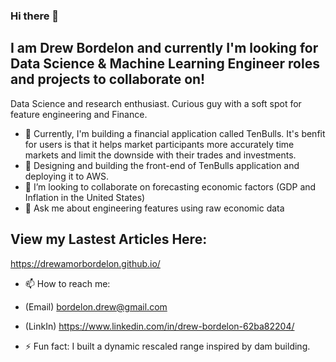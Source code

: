 ### Hi there 👋


## I am Drew Bordelon and currently I'm looking for Data Science & Machine Learning Engineer roles and projects to collaborate on!
Data Science and research enthusiast.
Curious guy with a soft spot for feature engineering and Finance.

- 🔭 Currently, I'm building a financial application called TenBulls. It's benfit for users is that it helps market participants more accurately time markets and limit the downside with their trades and investments.
- 🌱 Designing and building the front-end of TenBulls application and deploying it to AWS.
- 👯 I’m looking to collaborate on forecasting economic factors (GDP and Inflation in the United States)
- 💬 Ask me about engineering features using raw economic data

## View my Lastest Articles Here:
https://drewamorbordelon.github.io/

- 📫 How to reach me: 
- (Email) <bordelon.drew@gmail.com>
- (LinkIn) <https://www.linkedin.com/in/drew-bordelon-62ba82204/>


- ⚡ Fun fact: I built a dynamic rescaled range inspired by dam building.  
             
